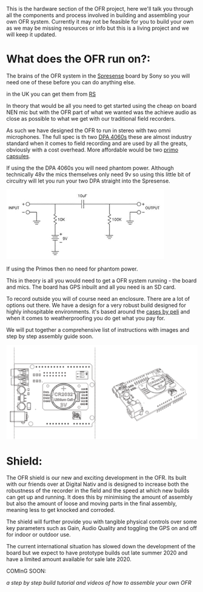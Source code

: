 This is the hardware section of the OFR project, here we'll talk you through all the components and process involved in building and assembling your own OFR system. Currently it may not be feasible for you to build your own as we may be missing resources or info but this is a living project and we will keep it updated.


# What does the OFR run on?:

The brains of the OFR system in the [Spresense](https://developer.sony.com/develop/spresense/specifications) board by Sony so you will need one of these before you can do anything else.

in the UK you can get them from [RS](https://uk.rs-online.com/web/p/processor-microcontroller-development-kits/1783376/)

In theory that would be all you need to get started using the cheap on board NEN mic but with the OFR part of what we wanted was the achieve audio as close as possible to what we get with our traditional field recorders.

As such we have designed the OFR to run in stereo with two omni microphones. The full spec is th two [DPA 4060s](https://www.dpamicrophones.com/lavalier/4060-series-miniature-omnidirectional-microphone) these are almost industry standard when it comes to field recording and are used by all the greats, obviously with a cost overhead. More affordable would be two [primo capsules](https://micbooster.com/primo-microphone-capsules/8-primo-em172.html). 

If using the the DPA 4060s you will need phantom power. Although technically 48v the mics themselves only need 9v so using this little  bit of circuitry will let you run your two DPA straight into the Spresense.

![phantom circuit](../images/post-2730-0-02421800-1399370626.jpg)



If using the Primos then no need for phantom power.

This in theory is all you would need to get a OFR system running - the board and mics. The board has GPS inbuilt and all you need is an SD card.

To record outside you will of course need an enclosure. There are a lot of options out there. We have a design for a very robust build designed for highly inhospitable environments. it's based around the [cases by peli](https://uk.rs-online.com/web/p/flight-cases-equipment-cases/2974874?cm_mmc=UK-PLA-DS3A-_-google-_-CSS_UK_EN_Enclosures+%26+Storage+%26+Material+Handling_Whoop-_-Flight+Cases+%26+Equipment+Cases_Whoop-_-PRODUCT_GROUP&matchtype=&pla-335724086825&gclid=Cj0KCQjw09HzBRDrARIsAG60GP8JtoMHj0XwgZ-PGZZ_YGvNpNV9A3JKfgx7ELQWGfxBY-CfXVgkZT0aAnXtEALw_wcB&gclsrc=aw.ds) and when it comes to weatherproofing you do get what you pay for. 

We will put together a comprehensive list of instructions with images and step by step assembly guide soon.

![shield2](../images/shield2OFR.PNG)

# Shield:

The OFR shield is our new and exciting development in the OFR. Its built with our friends over at Digital Nativ and is designed to increase both the robustness of the recorder in the field and the speed at which new builds can get up and running. It does this by minimising the amount of assembly but also the amount of loose and moving parts in the final assembly, meaning less to get knocked and corroded.

The shield will further provide you with tangible physical controls over some key parameters such as Gain, Audio Quality and toggling the GPS on and off for indoor or outdoor use.

The current international situation has slowed down the development of the board but we expect to have prototype builds out late summer 2020 and have a limited amount available for sale late 2020.

COMInG SOON:

*a step by step build tutorial and videos of how to assemble your own OFR*







